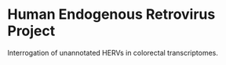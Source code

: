 # Human Endogenous Retrovirus Project

Interrogation of unannotated HERVs in colorectal transcriptomes.
